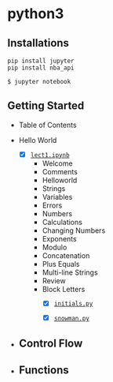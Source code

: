 # python3

## Installations
```commandline
pip install jupyter
pip install nba_api
```
```commandline
$ jupyter notebook
```



## Getting Started
- Table of Contents
- Hello World

  - [x] [`lect1.ipynb`](https://github.com/JTL66/python3/blob/main/lec1.ipynb)
    - Welcome
    - Comments
    - Helloworld
    - Strings
    - Variables
    - Errors
    - Numbers
    - Calculations
    - Changing Numbers
    - Exponents
    - Modulo
    - Concatenation
    - Plus Equals
    - Multi-line Strings
    - Review
    - Block Letters
      - [x] [`initials.py`](https://github.com/JTL66/python3/blob/main/initials.py)
      - [x] [`snowman.py`](https://github.com/JTL66/python3/blob/main/snowman.py)


- Control Flow
    - 
- Functions
    - 
    